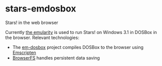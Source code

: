 # stars-emdosbox
Stars! in the web browser

Currently [the emularity](https://github.com/db48x/emularity/) is used to run Stars! on Windows 3.1 in DOSBox in the browser.  Relevant technologies:
 * The [em-dosbox](https://github.com/dreamlayers/em-dosbox) project compiles DOSBox to the browser using [Emscripten](https://github.com/kripken/emscripten)
 * [BrowserFS](https://github.com/jvilk/BrowserFS/) handles persistent data saving
